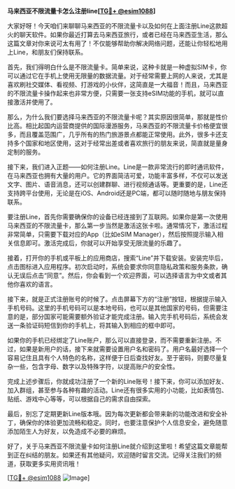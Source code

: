 **马来西亚不限流量卡怎么注册line[[TG💪+ @esim1088](https://t.me/s/esim1088)]**

大家好呀！今天咱们来聊聊马来西亚的不限流量卡以及如何在上面注册Line这款超火的聊天软件。如果你最近打算去马来西亚旅行，或者已经在马来西亚生活，那么这篇文章对你来说可太有用了！不仅能够帮助你解决网络问题，还能让你轻松地用上Line，和朋友们保持联系。

首先，我们得明白什么是不限流量卡。简单来说，这种卡就是一种虚拟SIM卡，你可以通过它在手机上使用无限量的数据流量。对于经常需要上网的人来说，尤其是喜欢刷社交媒体、看视频、打游戏的小伙伴，这简直是一大福音！而且，马来西亚的不限流量卡操作起来也非常方便，只需要一张支持eSIM功能的手机，就可以直接激活并使用了。

那么，为什么我们要选择马来西亚的不限流量卡呢？其实原因很简单，那就是性价比高。相比起国内运营商提供的国际漫游服务，马来西亚的不限流量卡价格便宜很多，而且覆盖范围广，几乎所有的热门旅游景点都能正常使用。此外，很多卡还支持多个国家和地区使用，这对于经常出差或者喜欢旅行的朋友来说，简直就是量身定制的服务。

接下来，我们进入正题——如何注册Line。Line是一款非常流行的即时通讯软件，在马来西亚也拥有大量的用户。它的界面简洁可爱，功能丰富多样，不仅可以发送文字、图片、语音消息，还可以创建群聊、进行视频通话等。更重要的是，Line还支持跨平台使用，无论是在iOS、Android还是PC端，都可以随时随地与朋友保持联系。

要注册Line，首先你需要确保你的设备已经连接到了互联网。如果你是第一次使用马来西亚的不限流量卡，那么第一步当然是激活这张卡啦。通常情况下，激活过程非常简单，只需要下载对应的App（比如eSIM Manager），然后按照提示输入相关信息即可。激活完成后，你就可以开始享受无限流量的乐趣了。

接着，打开你的手机或平板上的应用商店，搜索“Line”并下载安装。安装完毕后，点击图标进入应用程序。初次启动时，系统会要求你同意隐私政策和服务条款，确认无误后点击“同意”。然后，你会看到一个欢迎界面，可以选择语言为中文或者其他你喜欢的语言。

接下来，就是正式注册账号的时候了。点击屏幕下方的“注册”按钮，根据提示输入手机号码。这里的手机号码可以是本地号码，也可以是其他国家的号码，但需要注意的是，部分国家可能需要额外验证才能完成注册。输入完手机号码后，系统会发送一条验证码短信到你的手机上，将其输入到相应的框中即可。

如果你的手机已经绑定了Line账户，那么可以直接登录，而不需要重新注册。不过，如果是新用户的话，接下来就需要设置用户名和密码了。用户名最好选择一个容易记住且具有个人特色的名称，这样便于日后查找好友。至于密码，则要尽量复杂一些，包含字母、数字以及特殊字符，以提高账户的安全性。

完成上述步骤后，你就成功注册了一个新的Line账号！接下来，你可以添加好友、加入群组，甚至参与各种有趣的活动。Line还有很多实用的小功能，比如表情包、贴纸、游戏中心等等，可以根据自己的需求自由探索。

最后，别忘了定期更新Line版本哦。因为每次更新都会带来新的功能改进和安全补丁，确保你的体验更加流畅和稳定。同时，也要注意保护个人信息安全，避免随意添加陌生人为好友，以免造成不必要的麻烦。

好了，关于马来西亚不限流量卡如何注册Line就介绍到这里啦！希望这篇文章能帮到正在纠结的朋友。如果还有其他疑问，欢迎随时留言交流。记得关注我们的频道，获取更多实用资讯哦！

[[TG💪+ @esim1088](https://t.me/s/esim1088) ![Image](https://i.postimg.cc/4NQfJmqS/Snipaste-2025-05-13-00-14-12.png)]